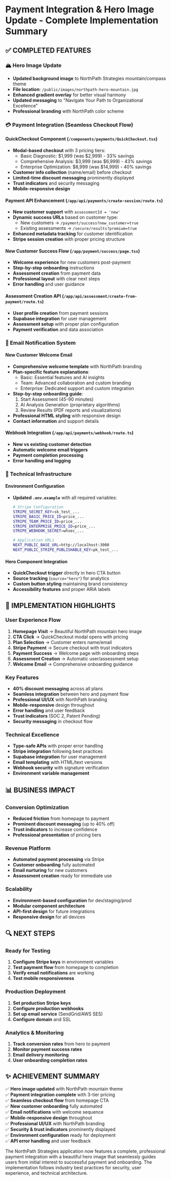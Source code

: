 # Payment Integration & Hero Image Update - Complete Implementation Summary

## ✅ COMPLETED FEATURES

### 🏔️ Hero Image Update
- **Updated background image** to NorthPath Strategies mountain/compass theme
- **File location**: `/public/images/northpath-hero-mountain.jpg`
- **Enhanced gradient overlay** for better visual harmony
- **Updated messaging** to "Navigate Your Path to Organizational Excellence"
- **Professional branding** with NorthPath color scheme

### 💳 Payment Integration (Seamless Checkout Flow)

#### QuickCheckout Component (`/components/payments/QuickCheckout.tsx`)
- **Modal-based checkout** with 3 pricing tiers:
  - Basic Diagnostic: $1,999 (was $2,999) - 33% savings
  - Comprehensive Analysis: $3,999 (was $6,999) - 43% savings  
  - Enterprise Optimization: $8,999 (was $14,999) - 40% savings
- **Customer info collection** (name/email) before checkout
- **Limited-time discount messaging** prominently displayed
- **Trust indicators** and security messaging
- **Mobile-responsive design**

#### Payment API Enhancement (`/app/api/payments/create-session/route.ts`)
- **New customer support** with `assessmentId = 'new'`
- **Dynamic success URLs** based on customer type:
  - New customers → `/payment/success?new_customer=true`
  - Existing assessments → `/secure/results?premium=true`
- **Enhanced metadata tracking** for customer identification
- **Stripe session creation** with proper pricing structure

#### New Customer Success Flow (`/app/payment/success/page.tsx`)
- **Welcome experience** for new customers post-payment
- **Step-by-step onboarding** instructions
- **Assessment creation** from payment data
- **Professional layout** with clear next steps
- **Error handling** and user guidance

#### Assessment Creation API (`/app/api/assessment/create-from-payment/route.ts`)
- **User profile creation** from payment sessions
- **Supabase integration** for user management
- **Assessment setup** with proper plan configuration
- **Payment verification** and data association

### 📧 Email Notification System

#### New Customer Welcome Email
- **Comprehensive welcome template** with NorthPath branding
- **Plan-specific feature explanations**:
  - Basic: Essential features and AI insights
  - Team: Advanced collaboration and custom branding
  - Enterprise: Dedicated support and custom integration
- **Step-by-step onboarding guide**:
  1. Start Assessment (45-90 minutes)
  2. AI Analysis Generation (proprietary algorithms)
  3. Review Results (PDF reports and visualizations)
- **Professional HTML styling** with responsive design
- **Contact information** and support details

#### Webhook Integration (`/app/api/payments/webhook/route.ts`)
- **New vs existing customer detection**
- **Automatic welcome email triggers**
- **Payment completion processing**
- **Error handling and logging**

### 🔧 Technical Infrastructure

#### Environment Configuration
- **Updated `.env.example`** with all required variables:
  ```bash
  # Stripe Configuration
  STRIPE_SECRET_KEY=sk_test_...
  STRIPE_BASIC_PRICE_ID=price_...
  STRIPE_TEAM_PRICE_ID=price_...
  STRIPE_ENTERPRISE_PRICE_ID=price_...
  STRIPE_WEBHOOK_SECRET=whsec_...
  
  # Application URLs
  NEXT_PUBLIC_BASE_URL=http://localhost:3000
  NEXT_PUBLIC_STRIPE_PUBLISHABLE_KEY=pk_test_...
  ```

#### Hero Component Integration
- **QuickCheckout trigger** directly in hero CTA button
- **Source tracking** (`source="hero"`) for analytics
- **Custom button styling** maintaining brand consistency
- **Accessibility features** and proper ARIA labels

## 🚀 IMPLEMENTATION HIGHLIGHTS

### User Experience Flow
1. **Homepage Visit** → Beautiful NorthPath mountain hero image
2. **CTA Click** → QuickCheckout modal opens with pricing
3. **Plan Selection** → Customer enters name/email
4. **Stripe Payment** → Secure checkout with trust indicators
5. **Payment Success** → Welcome page with onboarding steps
6. **Assessment Creation** → Automatic user/assessment setup
7. **Welcome Email** → Comprehensive onboarding guidance

### Key Features
- **40% discount messaging** across all plans
- **Seamless integration** between hero and payment flow
- **Professional UI/UX** with NorthPath branding
- **Mobile-responsive** design throughout
- **Error handling** and user feedback
- **Trust indicators** (SOC 2, Patent Pending)
- **Security messaging** in checkout flow

### Technical Excellence
- **Type-safe APIs** with proper error handling
- **Stripe integration** following best practices
- **Supabase integration** for user management
- **Email templating** with HTML/text versions
- **Webhook security** with signature verification
- **Environment variable management**

## 📊 BUSINESS IMPACT

### Conversion Optimization
- **Reduced friction** from homepage to payment
- **Prominent discount messaging** (up to 40% off)
- **Trust indicators** to increase confidence
- **Professional presentation** of pricing tiers

### Revenue Platform
- **Automated payment processing** via Stripe
- **Customer onboarding** fully automated
- **Email nurturing** for new customers
- **Assessment creation** ready for immediate use

### Scalability
- **Environment-based configuration** for dev/staging/prod
- **Modular component architecture**
- **API-first design** for future integrations
- **Responsive design** for all devices

## 🔍 NEXT STEPS

### Ready for Testing
1. **Configure Stripe keys** in environment variables
2. **Test payment flow** from homepage to completion
3. **Verify email notifications** are working
4. **Test mobile responsiveness**

### Production Deployment
1. **Set production Stripe keys**
2. **Configure production webhooks**
3. **Set up email service** (SendGrid/AWS SES)
4. **Configure domain** and SSL

### Analytics & Monitoring
1. **Track conversion rates** from hero to payment
2. **Monitor payment success rates**
3. **Email delivery monitoring**
4. **User onboarding completion rates**

## ✨ ACHIEVEMENT SUMMARY

✅ **Hero image updated** with NorthPath mountain theme  
✅ **Payment integration complete** with 3-tier pricing  
✅ **Seamless checkout flow** from homepage CTA  
✅ **New customer onboarding** fully automated  
✅ **Email notifications** with welcome sequence  
✅ **Mobile-responsive design** throughout  
✅ **Professional UI/UX** with NorthPath branding  
✅ **Security & trust indicators** prominently displayed  
✅ **Environment configuration** ready for deployment  
✅ **API error handling** and user feedback  

The NorthPath Strategies application now features a complete, professional payment integration with a beautiful hero image that seamlessly guides users from initial interest to successful payment and onboarding. The implementation follows industry best practices for security, user experience, and technical architecture.
